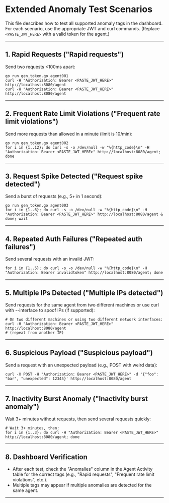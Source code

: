 # Extended Anomaly Test Scenarios

This file describes how to test all supported anomaly tags in the dashboard. For each scenario, use the appropriate JWT and curl commands. (Replace `<PASTE_JWT_HERE>` with a valid token for the agent.)

---

## 1. Rapid Requests ("Rapid requests")
Send two requests <100ms apart:

```
go run gen_token.go agent001
curl -H "Authorization: Bearer <PASTE_JWT_HERE>" http://localhost:8080/agent
curl -H "Authorization: Bearer <PASTE_JWT_HERE>" http://localhost:8080/agent
```

---

## 2. Frequent Rate Limit Violations ("Frequent rate limit violations")
Send more requests than allowed in a minute (limit is 10/min):

```
go run gen_token.go agent002
for i in {1..12}; do curl -s -o /dev/null -w "%{http_code}\n" -H "Authorization: Bearer <PASTE_JWT_HERE>" http://localhost:8080/agent; done
```

---

## 3. Request Spike Detected ("Request spike detected")
Send a burst of requests (e.g., 5+ in 1 second):

```
go run gen_token.go agent003
for i in {1..6}; do curl -s -o /dev/null -w "%{http_code}\n" -H "Authorization: Bearer <PASTE_JWT_HERE>" http://localhost:8080/agent & done; wait
```

---

## 4. Repeated Auth Failures ("Repeated auth failures")
Send several requests with an invalid JWT:

```
for i in {1..5}; do curl -s -o /dev/null -w "%{http_code}\n" -H "Authorization: Bearer invalidtoken" http://localhost:8080/agent; done
```

---

## 5. Multiple IPs Detected ("Multiple IPs detected")
Send requests for the same agent from two different machines or use curl with --interface to spoof IPs (if supported):

```
# On two different machines or using two different network interfaces:
curl -H "Authorization: Bearer <PASTE_JWT_HERE>" http://localhost:8080/agent
# (repeat from another IP)
```

---

## 6. Suspicious Payload ("Suspicious payload")
Send a request with an unexpected payload (e.g., POST with weird data):

```
curl -X POST -H "Authorization: Bearer <PASTE_JWT_HERE>" -d '{"foo": "bar", "unexpected": 12345}' http://localhost:8080/agent
```

---

## 7. Inactivity Burst Anomaly ("Inactivity burst anomaly")
Wait 3+ minutes without requests, then send several requests quickly:

```
# Wait 3+ minutes, then:
for i in {1..3}; do curl -H "Authorization: Bearer <PASTE_JWT_HERE>" http://localhost:8080/agent; done
```

---

## 8. Dashboard Verification

- After each test, check the "Anomalies" column in the Agent Activity table for the correct tags (e.g., "Rapid requests", "Frequent rate limit violations", etc.).
- Multiple tags may appear if multiple anomalies are detected for the same agent.

---

